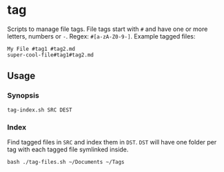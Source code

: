 # tag

Scripts to manage file tags. File tags start with `#` and have one or more letters, numbers or `-`.
Regex: `#[a-zA-Z0-9-]`.
Example tagged files:

```
My File #tag1 #tag2.md
super-cool-file#tag1#tag2.md
```

## Usage

### Synopsis

```
tag-index.sh SRC DEST
```
    
### Index

Find tagged files in `SRC` and index them in `DST`. `DST` will have one folder per tag with each tagged file symlinked inside.

```
bash ./tag-files.sh ~/Documents ~/Tags
```
